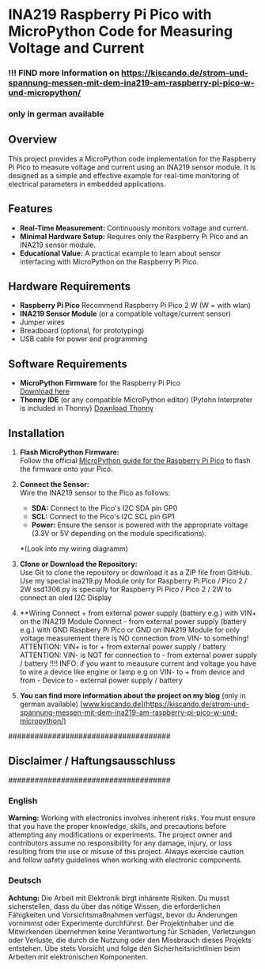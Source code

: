 # INA219 Raspberry Pi Pico with MicroPython Code for Measuring Voltage and Current

### !!! FIND more Information on https://kiscando.de/strom-und-spannung-messen-mit-dem-ina219-am-raspberry-pi-pico-w-und-micropython/ ###
### only in german available ###

## Overview
This project provides a MicroPython code implementation for the Raspberry Pi Pico to measure voltage and current using an INA219 sensor module. It is designed as a simple and effective example for real-time monitoring of electrical parameters in embedded applications.

## Features
- **Real-Time Measurement:** Continuously monitors voltage and current.
- **Minimal Hardware Setup:** Requires only the Raspberry Pi Pico and an INA219 sensor module.
- **Educational Value:** A practical example to learn about sensor interfacing with MicroPython on the Raspberry Pi Pico.

## Hardware Requirements
- **Raspberry Pi Pico** Recommend Raspberry Pi Pico 2 W (W = with wlan)
- **INA219 Sensor Module** (or a compatible voltage/current sensor)
- Jumper wires
- Breadboard (optional, for prototyping)
- USB cable for power and programming

## Software Requirements
- **MicroPython Firmware** for the Raspberry Pi Pico  
  [Download here](https://micropython.org/download/rp2-pico/)
- **Thonny IDE** (or any compatible MicroPython editor) (Pytohn Interpreter is included in Thonny)
  [Download Thonny](https://thonny.org/)


## Installation

1. **Flash MicroPython Firmware:**  
   Follow the official [MicroPython guide for the Raspberry Pi Pico](https://docs.micropython.org/en/latest/rp2/quickref.html) to flash the firmware onto your Pico.

2. **Connect the Sensor:**  
   Wire the INA219 sensor to the Pico as follows:
   - **SDA:** Connect to the Pico's I2C SDA pin GP0
   - **SCL:** Connect to the Pico's I2C SCL pin GP1
   - **Power:** Ensure the sensor is powered with the appropriate voltage (3.3V or 5V depending on the module specifications).
   
   *(Look into my wiring diagramm)

3. **Clone or Download the Repository:**  
   Use Git to clone the repository or download it as a ZIP file from GitHub.
   Use my special ina219.py Module only for Raspberry Pi Pico / Pico 2 / 2W
   ssd1306.py is specially for Raspberry Pi Pico / Pico 2 / 2W to connect an oled I2C Display

4. **Wiring
   Connect + from external power supply (battery e.g.) with VIN+ on the INA219 Module
   Connect - from external power supply (battery e.g.) with GND Raspbery Pi Pico or GND on INA219 Module
   for only voltage measurement there is NO connection from VIN- to something!
   ATTENTION: VIN+ is for + from external power supply / battery
   ATTENTION: VIN- is NOT for connection to - from external power supply / battery !!!!
   INFO: if you want to meausure current and voltage you have to wire a device like engine or lamp e.g on VIN- to + from device and from - Device to - external power supply / battery

5. **You can find more information about the project on my blog** (only in german available)
   [www.kiscando.de](https://kiscando.de/strom-und-spannung-messen-mit-dem-ina219-am-raspberry-pi-pico-w-und-micropython/)


#####################################
## Disclaimer / Haftungsausschluss ##
#####################################

### English
**Warning:** Working with electronics involves inherent risks. You must ensure that you have the proper knowledge, skills, and precautions before attempting any modifications or experiments. The project owner and contributors assume no responsibility for any damage, injury, or loss resulting from the use or misuse of this project. Always exercise caution and follow safety guidelines when working with electronic components.

### Deutsch
**Achtung:** Die Arbeit mit Elektronik birgt inhärente Risiken. Du musst sicherstellen, dass du über das nötige Wissen, die erforderlichen Fähigkeiten und Vorsichtsmaßnahmen verfügst, bevor du Änderungen vornimmst oder Experimente durchführst. Der Projektinhaber und die Mitwirkenden übernehmen keine Verantwortung für Schäden, Verletzungen oder Verluste, die durch die Nutzung oder den Missbrauch dieses Projekts entstehen. Übe stets Vorsicht und folge den Sicherheitsrichtlinien beim Arbeiten mit elektronischen Komponenten.
